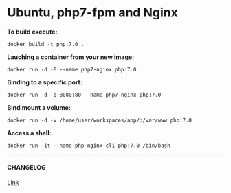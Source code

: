 
Ubuntu, php7-fpm and Nginx
================================


__To build execute:__
```
docker build -t php:7.0 .
```


__Lauching a container from your new image:__
```
docker run -d -P --name php7-nginx php:7.0
```


__Binding to a specific port:__
```
docker run -d -p 8080:80 --name php7-nginx php:7.0
```


__Bind mount a volume:__
```
docker run -d -v /home/user/workspaces/app/:/var/www php:7.0
```


__Access a shell:__
```
docker run -it --name php-nginx-cli php:7.0 /bin/bash
```

-------


#### CHANGELOG

[Link](https://github.com/luk4z7/docker-build-php7-fpm-nginx/blob/master/CHANGELOG.md)
